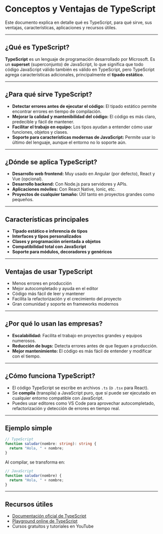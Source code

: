 # Conceptos y Ventajas de TypeScript

Este documento explica en detalle qué es TypeScript, para qué sirve, sus ventajas, características, aplicaciones y recursos útiles.

---

## ¿Qué es TypeScript?

**TypeScript** es un lenguaje de programación desarrollado por Microsoft. Es un **superset** (superconjunto) de JavaScript, lo que significa que todo código JavaScript válido también es válido en TypeScript, pero TypeScript agrega características adicionales, principalmente el **tipado estático**.

---

## ¿Para qué sirve TypeScript?

- **Detectar errores antes de ejecutar el código:** El tipado estático permite encontrar errores en tiempo de compilación.
- **Mejorar la calidad y mantenibilidad del código:** El código es más claro, predecible y fácil de mantener.
- **Facilitar el trabajo en equipo:** Los tipos ayudan a entender cómo usar funciones, objetos y clases.
- **Soporte para características modernas de JavaScript:** Permite usar lo último del lenguaje, aunque el entorno no lo soporte aún.

---

## ¿Dónde se aplica TypeScript?

- **Desarrollo web frontend:** Muy usado en Angular (por defecto), React y Vue (opcional).
- **Desarrollo backend:** Con Node.js para servidores y APIs.
- **Aplicaciones móviles:** Con React Native, Ionic, etc.
- **Proyectos de cualquier tamaño:** Útil tanto en proyectos grandes como pequeños.

---

## Características principales

- **Tipado estático e inferencia de tipos**
- **Interfaces y tipos personalizados**
- **Clases y programación orientada a objetos**
- **Compatibilidad total con JavaScript**
- **Soporte para módulos, decoradores y genéricos**

---

## Ventajas de usar TypeScript

- Menos errores en producción
- Mejor autocompletado y ayuda en el editor
- Código más fácil de leer y mantener
- Facilita la refactorización y el crecimiento del proyecto
- Gran comunidad y soporte en frameworks modernos

---

## ¿Por qué lo usan las empresas?

- **Escalabilidad:** Facilita el trabajo en proyectos grandes y equipos numerosos.
- **Reducción de bugs:** Detecta errores antes de que lleguen a producción.
- **Mejor mantenimiento:** El código es más fácil de entender y modificar con el tiempo.

---

## ¿Cómo funciona TypeScript?

- El código TypeScript se escribe en archivos `.ts` (o `.tsx` para React).
- Se **compila** (transpila) a JavaScript puro, que sí puede ser ejecutado en cualquier entorno compatible con JavaScript.
- Puedes usar editores como VS Code para aprovechar autocompletado, refactorización y detección de errores en tiempo real.

---

## Ejemplo simple

```typescript
// TypeScript
function saludar(nombre: string): string {
  return "Hola, " + nombre;
}
```

Al compilar, se transforma en:

```javascript
// JavaScript
function saludar(nombre) {
  return "Hola, " + nombre;
}
```

---

## Recursos útiles

- [Documentación oficial de TypeScript](https://www.typescriptlang.org/docs/)
- [Playground online de TypeScript](https://www.typescriptlang.org/play)
- Cursos gratuitos y tutoriales en YouTube
